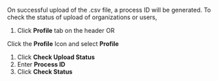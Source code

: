 On successful upload of the .csv file, a process ID will be generated. To check the status of upload of organizations or users,

1. Click **Profile** tab on the header
 OR
 
Click the **Profile** Icon and select **Profile**

1. Click **Check Upload Status**
1. Enter **Process ID** 
1. Click **Check Status**
